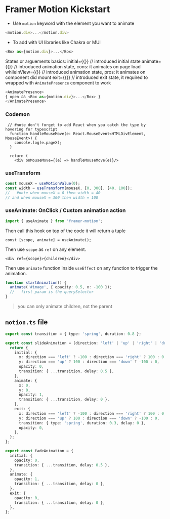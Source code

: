 # Framer Motion Kickstart

- Use `motion` keyword with the element you want to animate
```js
<motion.div>...</motion.div>
```
- To add with UI libraries like Chakra or MUI
```js
<Box as={motion.div}>...</Box>
```

States or arguements basics:
  initial={{}} // introduced initial state
  animate={{}} // introduced animation state, cons: it animates on page load
  whileInView={{}} // introduced animation state, pros: it animates on component did mount
  exit={{}} // introduced exit state, it required to wrapped with  `AnimatePresence` component to work
  ```js
  <AnimatePresence>
  { open && <Box as={motion.div}>...</Box> }
  </AnimatePresence>
  ```

### Codemon

```tsx
 // #note don't forget to add React when you catch the type by hovering for typescript
  function handleMouseMove(e: React.MouseEvent<HTMLDivElement, MouseEvent>) {
    console.log(e.pageX);
  }

  return (
    <div onMouseMove={(e) => handleMouseMove(e)}/>
```

### useTransform

```ts
const mouseX = useMotionValue(0);
const width = useTransform(mouseX, [0, 300], [40, 100]);
//   #note when mouseX = 0 then width = 40
// and when mouseX = 300 then width = 100
```

### useAnimate: OnClick / Custom animation action

```ts
import { useAnimate } from 'framer-motion';
```

Then call this hook on top of the code it will return a tuple

```tsx
const [scope, animate] = useAnimate();
```

Then use `scope` as `ref` on any element.

```tsx
<div ref={scope}>{children}</div>
```

Then use `animate` function inside `useEffect` on any function to trigger the animation.

```ts
function startAnimation() {
  animate('#image', { opacity: 0.5, x: -100 });
  //   first param is the querySelector
}
```

> you can only animate children, not the parent


## `motion.ts` file
```ts
export const transition = { type: 'spring', duration: 0.8 };

export const slideAnimation = (direction: 'left' | 'up' | 'right' | 'down') => {
  return {
    initial: {
      x: direction === 'left' ? -100 : direction === 'right' ? 100 : 0,
      y: direction === 'up' ? 100 : direction === 'down' ? -100 : 0,
      opacity: 0,
      transition: { ...transition, delay: 0.5 },
    },
    animate: {
      x: 0,
      y: 0,
      opacity: 1,
      transition: { ...transition, delay: 0 },
    },
    exit: {
      x: direction === 'left' ? -100 : direction === 'right' ? 100 : 0,
      y: direction === 'up' ? 100 : direction === 'down' ? -100 : 0,
      transition: { type: 'spring', duration: 0.3, delay: 0 },
      opacity: 0,
    },
  };
};

export const fadeAnimation = {
  initial: {
    opacity: 0,
    transition: { ...transition, delay: 0.5 },
  },
  animate: {
    opacity: 1,
    transition: { ...transition, delay: 0 },
  },
  exit: {
    opacity: 0,
    transition: { ...transition, delay: 0 },
  },
};
```
